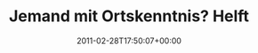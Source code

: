 ---
retweeted: false
source: <a href="http://twitter.com" rel="nofollow">Twitter Web Client</a>
entities:
  hashtags: []
  symbols: []
  user_mentions:
  - name: Florian Gilcher (@skade@hachyderm.io)
    screen_name: Argorak
    indices:
    - '35'
    - '43'
    id_str: '27227212'
    id: '27227212'
  urls: []
display_text_range:
- '0'
- '79'
favorite_count: '0'
id_str: '42280399396802560'
truncated: false
retweet_count: '0'
id: '42280399396802560'
created_at: Mon Feb 28 17:50:07 +0000 2011
favorited: false
full_text: Jemand mit Ortskenntnis? Helft mal [@Argorak](https://twitter.com/Argorak).
  Der hat Hunger in Frankfurt Mitte.
lang: de
tags:
- pesos:twitter
date: '2011-02-28T17:50:07+00:00'
src: https://twitter.com/bascht/status/42280399396802560
original_url: https://twitter.com/bascht/status/42280399396802560
type: twitter_tweet
text: Jemand mit Ortskenntnis? Helft mal [@Argorak](https://twitter.com/Argorak).
  Der hat Hunger in Frankfurt Mitte.
title: 'Jemand mit Ortskenntnis? Helft '

---